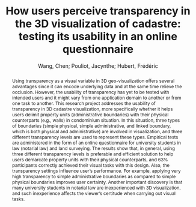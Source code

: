 ---
layout: technique
title: "How users perceive transparency in the 3D visualization of cadastre: testing its usability in an online questionnaire"
classifications:
    system_type: "False"
    technique: "False"
    design_study: "False"
    evaluation: "True"
    data: "False"
    analysis: "False"
    generation: "False"
    curation_and_transformation: "False"
    management: "False"
    modeling: "False"
    urban_analysis: "False"
    visualization: "True"
    sunlight_access: "False"
    wind_ventilation: "False"
    view_impact: "False"
    energy: "False"
    damage_and_disaster_management: "False"
    climate: "False"
    sound: "False"
    property_cadastre: "True"
    other_use: "False"
    lookup: "False"
    browse: "True"
    locate: "False"
    explore: "False"
    identify: "True"
    compare: "False"
    summarize: "False"
    distribution: "False"
    trends: "False"
    outliers: "False"
    extremes: "False"
    features: "False"
    target_discovery: "False"
    target_access: "True"
    spatial_relation: "False"
    buildings: "True"
    streets: "False"
    nature: "False"
    uniform_discretization: "False"
    structural_subdivision: "True"
    univariate: "False"
    multivariate: "False"
    volumetric: "False"
    temporal: "False"
    sensing: "False"
    statistical: "False"
    simulation_based: "False"
    learning_based: "False"
    surveyed: "True"
    site: "True"
    block: "True"
    multi_block: "False"
    city: "False"
    va_wo_model: "False"
    post_model: "False"
    model_integrated: "False"
    assisted_models: "False"
    overlay: "False"
    embedded: "False"
    linked: "False"
    temporal_jx: "False"
    spatial_jx: "False"
    filter: "False"
    aggregate: "False"
    embed: "False"
    glyphs: "False"
    bar_charts: "False"
    scatterplots: "False"
    linegraphs: "False"
    matrix: "False"
    grid: "False"
    boxplot: "False"
    parallel_coordinates: "False"
    map_2d: "False"
    map_3d: "True"
    walking: "False"
    steering: "False"
    selection_based: "False"
    manipulation_based: "True"
    distortion: "False"
    ghosting: "True"
    culling: "False"
    birds_view: "False"
    multi_view: "False"
    assisted_steering: "False"
    other: "False"
    vr_cave: "False"
    ar: "False"
    desktop: "True"
    mobile: "False"
    case_study: "False"
    user_study: "True"
    statistical_evaluation: "False"
    expert_interviews: "False"
key: "Z7Z5AB8U"
item_type: "journalArticle"
publication_year: "2017"
author: "Wang, Chen; Pouliot, Jacynthe; Hubert, Frédéric"
publication_title: "GeoInformatica"
isbn: "nan"
issn: "1384-6175, 1573-7624"
doi: "10.1007/s10707-016-0281-y"
url_paper: "http://link.springer.com/10.1007/s10707-016-0281-y"
abstract_note: "nan"
date_added: "2023-01-30 00:05:20"
date_modified: "2023-01-30 00:05:20"
access_date: "2023-01-30 00:05:20"
pages: "599-618"
num_pages: "nan"
issue: "3"
volume: "21.0"
number_of_volumes: "nan"
journal_abbreviation: "Geoinformatica"
short_title: "How users perceive transparency in the 3D visualization of cadastre"
series: "nan"
series_number: "nan"
series_text: "nan"
series_title: "nan"
publisher: "nan"
place: "nan"
language: "en"
rights: "nan"
type: "nan"
archive: "nan"
archive_location: "nan"
library_catalog: "DOI.org (Crossref)"
call_number: "nan"
extra: "nan"
notes: "nan"
link_attachments: "nan"
manual_tags: "nan"
automatic_tags: "nan"
editor: "nan"
series_editor: "nan"
translator: "nan"
contributor: "nan"
attorney_agent: "nan"
book_author: "nan"
cast_member: "nan"
commenter: "nan"
composer: "nan"
cosponsor: "nan"
counsel: "nan"
interviewer: "nan"
producer: "nan"
recipient: "nan"
reviewed_author: "nan"
scriptwriter: "nan"
words_by: "nan"
guest: "nan"
number: "nan"
edition: "nan"
running_time: "nan"
scale: "nan"
medium: "nan"
artwork_size: "nan"
filing_date: "nan"
application_number: "nan"
assignee: "nan"
issuing_authority: "nan"
country: "nan"
meeting_name: "nan"
conference_name: "nan"
court: "nan"
references: "nan"
reporter: "nan"
legal_status: "nan"
priority_numbers: "nan"
programming_language: "nan"
version: "nan"
system: "nan"
code: "nan"
code_number: "nan"
section: "nan"
session: "nan"
committee: "nan"
history: "nan"
legislative_body: "nan"
abstract: "Using transparency as a visual variable in 3D geo-visualization offers several advantages since it can encode underlying data and at the same time relieve the occlusion. However, the usability of transparency has yet to be tested with intended users and it might vary from one application domain to another or from one task to another. This research project addresses the usability of transparency in 3D cadastre visualization, more specifically whether it helps users delimit property units (administrative boundaries) with their physical counterparts (e.g., walls) in condominium situation. In this situation, three types of boundaries (simple physical, simple administrative, and linked boundary, which is both physical and administrative) are involved in visualization, and three different transparency levels are used to represent these types. Empirical tests are administered in the form of an online questionnaire for university students in law (notarial law) and land surveying. The results show that, in general, using three different transparency levels is preferable and efficient solution to help users demarcate property units with their physical counterparts, and 63% participants correctly achieved their visual tasks with this design. Also, the transparency settings influence user’s performance. For example, applying very high transparency to simple administrative boundaries as compared to simple physical boundaries improves user certainty. Another important discovery is that many university students in notarial law are inexperienced with 3D visualization, and such inexperience affects the viewer’s certitude when carrying out visual tasks."
---